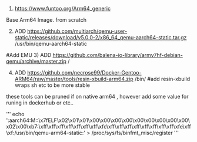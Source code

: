 1) https://www.funtoo.org/Arm64_generic

Base Arm64 Image.  from scratch

2) ADD https://github.com/multiarch/qemu-user-static/releases/download/v5.0.0-2/x86_64_qemu-aarch64-static.tar.gz  /usr/bin/qemu-aarch64-static

#Add EMU
3) ADD https://github.com/balena-io-library/armv7hf-debian-qemu/archive/master.zip / 

4) ADD https://github.com/necrose99/Docker-Gentoo-ARM64/raw/master/tools/resin-xbuild-arm64.zip /bin/
 #add resin-xbuild wraps sh etc to be more stable
 
 these tools can be pruned if on native arm64 , however add some value for runing in dockerhub or etc.. 
 
 ''' echo ':aarch64:M::\x7fELF\x02\x01\x01\x00\x00\x00\x00\x00\x00\x00\x00\x00\x02\x00\xb7:\xff\xff\xff\xff\xff\xff\xff\xfc\xff\xff\xff\xff\xff\xff\xff\xff\xfe\xff\xf:/usr/bin/qemu-arm64-static:' > /proc/sys/fs/binfmt_misc/register '''
